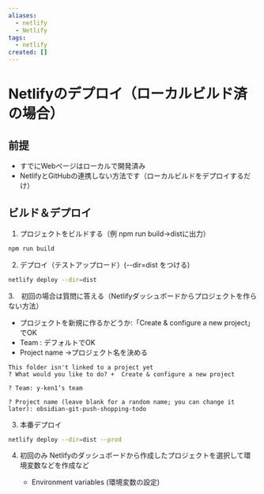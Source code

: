 ```yaml
---
aliases:
  - netlify
  - Netlify
tags:
  - netlify
created: []
---
```



# Netlifyのデプロイ（ローカルビルド済の場合）



## 前提

- すでにWebページはローカルで開発済み
- NetlifyとGitHubの連携しない方法です（ローカルビルドをデプロイするだけ）

## ビルド＆デプロイ


1. プロジェクトをビルドする（例 npm run build->distに出力）

```bash
npm run build
```

2. デプロイ（テストアップロード）(--dir=dist をつける)
```bash
netlify deploy --dir=dist
```


3.　初回の場合は質問に答える（Netlifyダッシュボードからプロジェクトを作らない方法）

- プロジェクトを新規に作るかどうか:「Create & configure a new project」でOK
- Team : デフォルトでOK
- Project name ->プロジェクト名を決める

```
This folder isn't linked to a project yet
? What would you like to do? +  Create & configure a new project

? Team: y-ken1’s team

? Project name (leave blank for a random name; you can change it later): obsidian-git-push-shopping-todo

```

3. 本番デプロイ

```bash
netlify deploy --dir=dist --prod
```

4. 初回のみ
	Netlifyのダッシュボードから作成したプロジェクトを選択して環境変数などを作成など
   
   -  Environment variables (環境変数の設定)